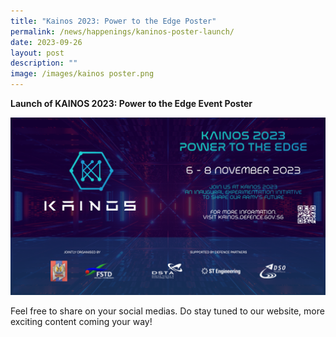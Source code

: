 ```yaml
---
title: "Kainos 2023: Power to the Edge Poster"
permalink: /news/happenings/kaninos-poster-launch/
date: 2023-09-26
layout: post
description: ""
image: /images/kainos poster.png
---
```

**Launch of KAINOS 2023: Power to the Edge Event Poster** 

![](/images/kainos-poster.png)

Feel free to share on your social medias. Do stay tuned to our website, more exciting content coming your way!